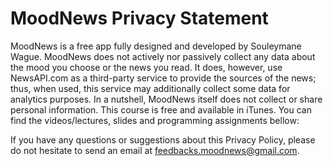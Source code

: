 # MoodNews Privacy Statement

MoodNews is a free app fully designed and developed by Souleymane Wague. MoodNews does not actively nor passively collect any data about the mood you choose or the news you read. It does, however, use NewsAPI.com as a third-party service to provide the sources of the news; thus, when used, this service may additionally collect some data for analytics purposes. In a nutshell, MoodNews itself does not collect or share personal information.
This course is free and available in iTunes. You can find the videos/lectures, slides and programming assignments bellow: 

If you have any questions or suggestions about this Privacy Policy, please do not hesitate to send an email at feedbacks.moodnews@gmail.com.
